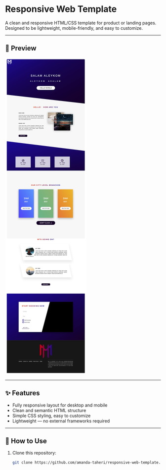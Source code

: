 # Responsive Web Template

A clean and responsive HTML/CSS template for product or landing pages.  
Designed to be lightweight, mobile-friendly, and easy to customize.

---

## 📸 Preview
![Home page Screenshot](img/Home.jpg)


---

## ✨ Features
- Fully responsive layout for desktop and mobile
- Clean and semantic HTML structure
- Simple CSS styling, easy to customize
- Lightweight — no external frameworks required

---

## 🚀 How to Use
1. Clone this repository:  
   ```bash
   git clone https://github.com/amanda-taheri/responsive-web-template.git
